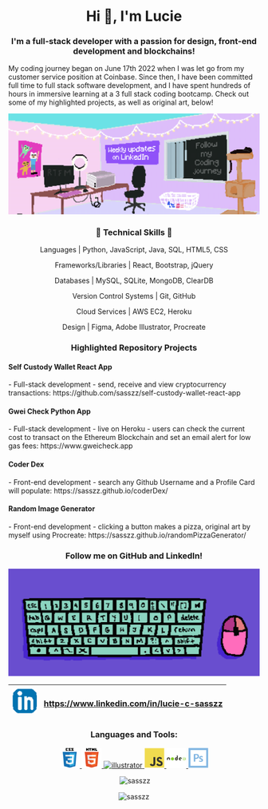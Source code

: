 <h1 align="center">Hi 👋, I'm Lucie</h1>
<h3 align="center">I'm a full-stack developer with a passion for design, front-end development and blockchains!</h3>
<p>My coding journey began on June 17th 2022 when I was let go from my customer service position at Coinbase. Since then, I have been committed full time to full stack software development, and I have spent hundreds of hours in immersive learning at a 3 full stack coding bootcamp. Check out some of my highlighted projects, as well as original art, below! </p>

<img src="pixel-art-room-gif.gif" alt="Pixel Art Room">

<h3 align="center">🌱 Technical Skills 🌱 </h3>
  
<p align="center">Languages | Python, JavaScript, Java, SQL, HTML5, CSS </p>
<p align="center">Frameworks/Libraries | React, Bootstrap, jQuery </p>
<p align="center">Databases | MySQL, SQLite, MongoDB, ClearDB</p>
<p align="center">Version Control Systems | Git, GitHub</p>
<p align="center">Cloud Services | AWS EC2, Heroku</p>
<p align="center">Design | Figma, Adobe Illustrator, Procreate </p>

<h3 align="center">Highlighted Repository Projects</h3>

<h4>Self Custody Wallet React App</h4> 
  <p> - Full-stack development - send, receive and view cryptocurrency transactions: https://github.com/sasszz/self-custody-wallet-react-app</p>
<h4>Gwei Check Python App</h4> 
  <p> - Full-stack development - live on Heroku - users can check the current cost to transact on the Ethereum Blockchain and set an email alert for low gas fees: https://www.gweicheck.app</p>
<h4>Coder Dex</h4> 
  <p> - Front-end development - search any Github Username and a Profile Card will populate: https://sasszz.github.io/coderDex/</p>
<h4>Random Image Generator</h4> 
  <p> - Front-end development - clicking a button makes a pizza, original art by myself using Procreate: https://sasszz.github.io/randomPizzaGenerator/</p>

<h3 align="center">Follow me on GitHub and LinkedIn!</h3>

<img src="pixel-art-keyboard.gif" alt="Pixel Art Keyboard Gif">

| <img src="pixel-art-linked-in.png" alt="Linked In Icon" width=50 height=50> | <h3>https://www.linkedin.com/in/lucie-c-sasszz</h3>|
|-----------------------------------------------------------------------------|--------------------------------------------|

<h3 align="center">Languages and Tools:</h3>
<p align="center"> 
  <a href="https://www.w3schools.com/css/" target="_blank" rel="noreferrer"> <img src="https://raw.githubusercontent.com/devicons/devicon/master/icons/css3/css3-original-wordmark.svg" alt="css3" width="40" height="40"/> </a> <a href="https://www.w3.org/html/" target="_blank" rel="noreferrer"> <img src="https://raw.githubusercontent.com/devicons/devicon/master/icons/html5/html5-original-wordmark.svg" alt="html5" width="40" height="40"/> </a> <a href="https://www.adobe.com/in/products/illustrator.html" target="_blank" rel="noreferrer"> <img src="https://www.vectorlogo.zone/logos/adobe_illustrator/adobe_illustrator-icon.svg" alt="illustrator" width="40" height="40"/> </a> <a href="https://developer.mozilla.org/en-US/docs/Web/JavaScript" target="_blank" rel="noreferrer"> <img src="https://raw.githubusercontent.com/devicons/devicon/master/icons/javascript/javascript-original.svg" alt="javascript" width="40" height="40"/> </a> <a href="https://nodejs.org" target="_blank" rel="noreferrer"> <img src="https://raw.githubusercontent.com/devicons/devicon/master/icons/nodejs/nodejs-original-wordmark.svg" alt="nodejs" width="40" height="40"/> </a> <a href="https://www.photoshop.com/en" target="_blank" rel="noreferrer"> <img src="https://raw.githubusercontent.com/devicons/devicon/master/icons/photoshop/photoshop-line.svg" alt="photoshop" width="40" height="40"/> </a> 
</p>

<p align="center">&nbsp;<img src="https://github-readme-stats.vercel.app/api?username=sasszz&show_icons=true&locale=en" alt="sasszz" /></p>

<p align="center"><img align="center" src="https://github-readme-streak-stats.herokuapp.com/?user=sasszz&" alt="sasszz" /></p>
